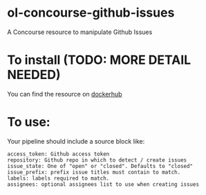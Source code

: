 # ol-concourse-github-issues
A Concourse resource to manipulate Github Issues

# To install (TODO: MORE DETAIL NEEDED)

You can find the resource on [dockerhub](https://hub.docker.com/r/mitodl/ol-concourse-github-issues)

# To use:

Your pipeline should include a source block like:

```
access_token: Github access token
repository: Github repo in which to detect / create issues
issue_state: One of "open" or "closed". Defaults to "closed"
issue_prefix: prefix issue titles must contain to match.
labels: labels required to match.
assignees: optional assignees list to use when creating issues
```
